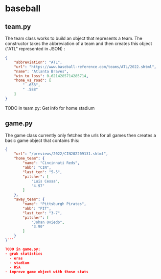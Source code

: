 # baseball

## team.py

The team class works to build an object that represents a team. The constructor takes the abbreviation of a team and then creates this object ("ATL" represented in JSON) : 

```json
{
    "abbreviation": "ATL",
    "url": "https://www.baseball-reference.com/teams/ATL/2022.shtml",
    "name": "Atlanta Braves",
    "win_to_loss": 0.6214285714285714,
    "home_vs_road": [
        " .653",
        " .588"
    ]
}
```

TODO in team.py:
 Get info for home stadium

## game.py

The game class currently only fetches the urls for all games then creates a basic game object that contains this:  

```json
{
    "url": "/previews/2022/CIN202209131.shtml",
    "home_team": {
        "name": "Cincinnati Reds",
        "abb": "CIN",
        "last_ten": "5-5",
        "pitcher": [
            "Luis Cessa",
            "4.97"
        ]
    },
    "away_team": {
        "name": "Pittsburgh Pirates",
        "abb": "PIT",
        "last_ten": "3-7",
        "pitcher": [
            "Johan Oviedo",
            "3.90"
        ]
    }
}```

TODO in game.py:
- grab statistics 
  - eras
  - stadium
  - RSA
- improve game object with those stats
